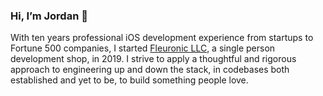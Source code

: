 ### Hi, I’m Jordan 👋

With ten years professional iOS development experience from startups to Fortune 500 companies, I started [Fleuronic LLC](fleuronic.com), a single person development shop, in 2019. I strive to apply a thoughtful and rigorous approach to engineering up and down the stack, in codebases both established and yet to be, to build something people love.
